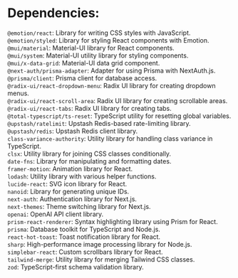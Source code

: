 # Dependencies:
`@emotion/react`: Library for writing CSS styles with JavaScript.  
`@emotion/styled`: Library for styling React components with Emotion.  
`@mui/material`: Material-UI library for React components.  
`@mui/system`: Material-UI utility library for styling components.  
`@mui/x-data-grid`: Material-UI data grid component.  
`@next-auth/prisma-adapter`: Adapter for using Prisma with NextAuth.js.  
`@prisma/client`: Prisma client for database access.  
`@radix-ui/react-dropdown-menu`: Radix UI library for creating dropdown menus.  
`@radix-ui/react-scroll-area`: Radix UI library for creating scrollable areas.  
`@radix-ui/react-tabs`: Radix UI library for creating tabs.  
`@total-typescript/ts-reset`: TypeScript utility for resetting global variables.  
`@upstash/ratelimit`: Upstash Redis-based rate-limiting library.  
`@upstash/redis`: Upstash Redis client library.  
`class-variance-authority`: Utility library for handling class variance in TypeScript.  
`clsx`: Utility library for joining CSS classes conditionally.  
`date-fns`: Library for manipulating and formatting dates.  
`framer-motion`: Animation library for React.  
`lodash`: Utility library with various helper functions.  
`lucide-react`: SVG icon library for React.  
`nanoid`: Library for generating unique IDs.  
`next-auth`: Authentication library for Next.js.  
`next-themes`: Theme switching library for Next.js.  
`openai`: OpenAI API client library.  
`prism-react-renderer`: Syntax highlighting library using Prism for React.  
`prisma`: Database toolkit for TypeScript and Node.js.  
`react-hot-toast`: Toast notification library for React.  
`sharp`: High-performance image processing library for Node.js.  
`simplebar-react`: Custom scrollbars library for React.  
`tailwind-merge`: Utility library for merging Tailwind CSS classes.  
`zod`: TypeScript-first schema validation library.
